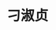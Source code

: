 ---
title: "刁淑贞" # 姓名
position: "博士" # 写硕士或博士
contact: "diaoshuzhen@mail.nankai.edu.cn" # 邮箱
description: "气动人工肌肉机器人的非线性控制" # 研究课题
photo: "/url_test/student/diaoshuzhen/photo.jpg" # 把wanghai改成自己名字的拼音
place: 4
degree: 聊城大学硕士 # 改成自己的最高学位
item:
- 聊城大学硕士 # 改成自己的最高学位
- 2023年度国家自然科学基金青年学生基础研究项目(博士研究生)
- 2024年度中国科协青年人才托举工程博士生专项计划
- 山东省优秀硕士学位论文
- TCCT随机系统与控制专题大会优秀研究生论文一等奖
papers:
- "Shuzhen Diao (刁淑贞), Gendi Liu, Zhuoqing Liu, Lu Zhou, Wei Sun, Yu Wang, and Ning Sun, Prescribed-time adaptive fuzzy control for pneumatic artificial muscle-actuated parallel robots with input constraints, IEEE Transactions on Fuzzy Systems, vol. 32, no. 4, pp. 2039-2051, 2024."
- "Shuzhen Diao (刁淑贞), Gendi Liu, Tong Yang, Menghua Zhang, Yanding Qin, Wei Sun, and Ning Sun, Finite-time synchronous motion control for pneumatic muscle-actuated parallel robots in Cartesian space, IEEE/ASME Transactions on Mechatronics, in press, doi: 10.1109/TMECH.2024.3454172."
- "刁淑贞, 张欣霖, 刘根娣, 秦岩丁, 方勇纯, 孙宁. 基于迟滞逆补偿的气动人工肌肉并联机器人同步控制. 机器人, 已录用."
---